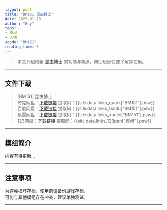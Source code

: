 ```yaml
---
layout: post
title: "BM151 昆虫博士"
date: 2025-01-10
author: "Bny"
tags: 
- 模组
- 人物
scode: "BM151"
reading_time: 5
---
```


> 本文介绍模组 **昆虫博士** 的功能与特点，帮助玩家快速了解并使用。

---

## 文件下载

> [BM151] 昆虫博士  
夸克网盘：[下载链接]({{site.data.links_quark["BM151"].url}}) 提取码：{{site.data.links_quark["BM151"].psw}}  
百度网盘：[下载链接]({{site.data.links_baidu["BM151"].url}}) 提取码：{{site.data.links_baidu["BM151"].psw}}  
迅雷网盘：[下载链接]({{site.data.links_xunlei["BM151"].url}}) 提取码：{{site.data.links_xunlei["BM151"].psw}}  
123网盘：[下载链接]({{site.data.links_123pan["模组"].url}}) 提取码：{{site.data.links_123pan["模组"].psw}}  

---

## 模组简介

>  
内容有待更新...  

---

## 注意事项

>  
为避免损坏存档，使用前请备份游戏存档。  
可能与其他模组存在冲突，建议单独测试。  

---

